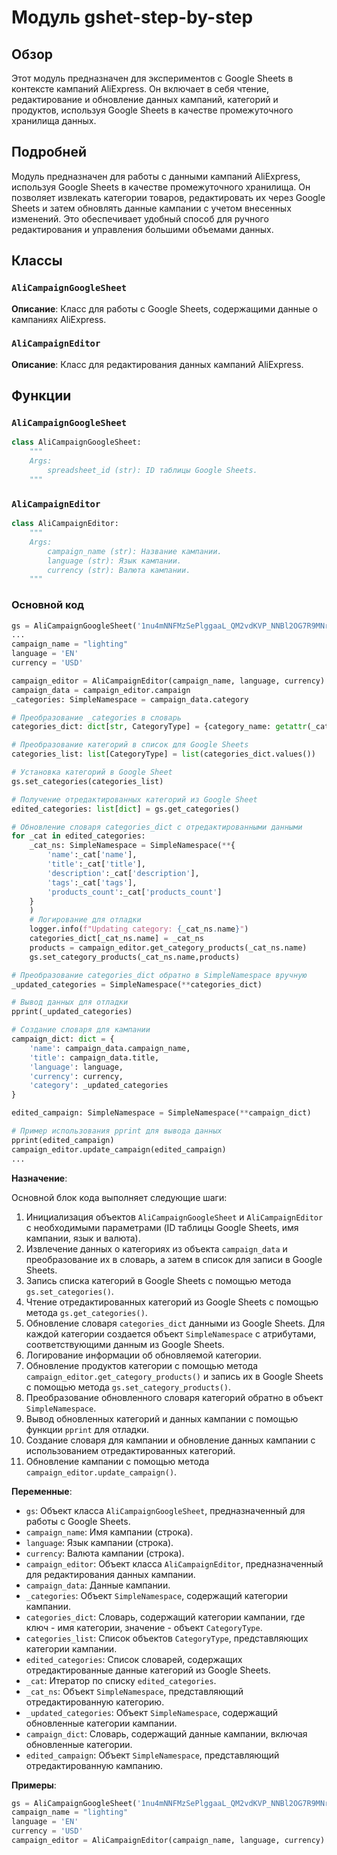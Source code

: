 # Модуль gshet-step-by-step

## Обзор

Этот модуль предназначен для экспериментов с Google Sheets в контексте кампаний AliExpress. Он включает в себя чтение, редактирование и обновление данных кампаний, категорий и продуктов, используя Google Sheets в качестве промежуточного хранилища данных.

## Подробней

Модуль предназначен для работы с данными кампаний AliExpress, используя Google Sheets в качестве промежуточного хранилища. Он позволяет извлекать категории товаров, редактировать их через Google Sheets и затем обновлять данные кампании с учетом внесенных изменений. Это обеспечивает удобный способ для ручного редактирования и управления большими объемами данных.

## Классы

### `AliCampaignGoogleSheet`

**Описание**: Класс для работы с Google Sheets, содержащими данные о кампаниях AliExpress.

### `AliCampaignEditor`

**Описание**: Класс для редактирования данных кампаний AliExpress.

## Функции

### `AliCampaignGoogleSheet`

```python
class AliCampaignGoogleSheet:
    """
    Args:
        spreadsheet_id (str): ID таблицы Google Sheets.
    """
```

### `AliCampaignEditor`

```python
class AliCampaignEditor:
    """
    Args:
        campaign_name (str): Название кампании.
        language (str): Язык кампании.
        currency (str): Валюта кампании.
    """
```

### Основной код

```python
gs = AliCampaignGoogleSheet('1nu4mNNFMzSePlggaaL_QM2vdKVP_NNBl2OG7R9MNrs0')
...
campaign_name = "lighting"
language = 'EN'
currency = 'USD'

campaign_editor = AliCampaignEditor(campaign_name, language, currency)
campaign_data = campaign_editor.campaign
_categories: SimpleNamespace = campaign_data.category

# Преобразование _categories в словарь
categories_dict: dict[str, CategoryType] = {category_name: getattr(_categories, category_name) for category_name in vars(_categories)}

# Преобразование категорий в список для Google Sheets
categories_list: list[CategoryType] = list(categories_dict.values())

# Установка категорий в Google Sheet
gs.set_categories(categories_list)

# Получение отредактированных категорий из Google Sheet
edited_categories: list[dict] = gs.get_categories()

# Обновление словаря categories_dict с отредактированными данными
for _cat in edited_categories:
    _cat_ns: SimpleNamespace = SimpleNamespace(**{
        'name':_cat['name'],
        'title':_cat['title'],
        'description':_cat['description'],
        'tags':_cat['tags'],
        'products_count':_cat['products_count']
    }
    )
    # Логирование для отладки
    logger.info(f"Updating category: {_cat_ns.name}")
    categories_dict[_cat_ns.name] = _cat_ns
    products = campaign_editor.get_category_products(_cat_ns.name)
    gs.set_category_products(_cat_ns.name,products)

# Преобразование categories_dict обратно в SimpleNamespace вручную
_updated_categories = SimpleNamespace(**categories_dict)

# Вывод данных для отладки
pprint(_updated_categories)

# Создание словаря для кампании
campaign_dict: dict = {
    'name': campaign_data.campaign_name,
    'title': campaign_data.title,
    'language': language,
    'currency': currency,
    'category': _updated_categories
}

edited_campaign: SimpleNamespace = SimpleNamespace(**campaign_dict)

# Пример использования pprint для вывода данных
pprint(edited_campaign)
campaign_editor.update_campaign(edited_campaign)
...
```

**Назначение**:

Основной блок кода выполняет следующие шаги:

1.  Инициализация объектов `AliCampaignGoogleSheet` и `AliCampaignEditor` с необходимыми параметрами (ID таблицы Google Sheets, имя кампании, язык и валюта).
2.  Извлечение данных о категориях из объекта `campaign_data` и преобразование их в словарь, а затем в список для записи в Google Sheets.
3.  Запись списка категорий в Google Sheets с помощью метода `gs.set_categories()`.
4.  Чтение отредактированных категорий из Google Sheets с помощью метода `gs.get_categories()`.
5.  Обновление словаря `categories_dict` данными из Google Sheets. Для каждой категории создается объект `SimpleNamespace` с атрибутами, соответствующими данным из Google Sheets.
6.  Логирование информации об обновляемой категории.
7.  Обновление продуктов категории с помощью метода `campaign_editor.get_category_products()` и запись их в Google Sheets с помощью метода `gs.set_category_products()`.
8.  Преобразование обновленного словаря категорий обратно в объект `SimpleNamespace`.
9.  Вывод обновленных категорий и данных кампании с помощью функции `pprint` для отладки.
10. Создание словаря для кампании и обновление данных кампании с использованием отредактированных категорий.
11. Обновление кампании с помощью метода `campaign_editor.update_campaign()`.

**Переменные**:

*   `gs`: Объект класса `AliCampaignGoogleSheet`, предназначенный для работы с Google Sheets.
*   `campaign_name`: Имя кампании (строка).
*   `language`: Язык кампании (строка).
*   `currency`: Валюта кампании (строка).
*   `campaign_editor`: Объект класса `AliCampaignEditor`, предназначенный для редактирования данных кампании.
*   `campaign_data`: Данные кампании.
*   `_categories`: Объект `SimpleNamespace`, содержащий категории кампании.
*   `categories_dict`: Словарь, содержащий категории кампании, где ключ - имя категории, значение - объект `CategoryType`.
*   `categories_list`: Список объектов `CategoryType`, представляющих категории кампании.
*   `edited_categories`: Список словарей, содержащих отредактированные данные категорий из Google Sheets.
*   `_cat`: Итератор по списку `edited_categories`.
*   `_cat_ns`: Объект `SimpleNamespace`, представляющий отредактированную категорию.
*   `_updated_categories`: Объект `SimpleNamespace`, содержащий обновленные категории кампании.
*   `campaign_dict`: Словарь, содержащий данные кампании, включая обновленные категории.
*   `edited_campaign`: Объект `SimpleNamespace`, представляющий отредактированную кампанию.

**Примеры**:

```python
gs = AliCampaignGoogleSheet('1nu4mNNFMzSePlggaaL_QM2vdKVP_NNBl2OG7R9MNrs0')
campaign_name = "lighting"
language = 'EN'
currency = 'USD'
campaign_editor = AliCampaignEditor(campaign_name, language, currency)